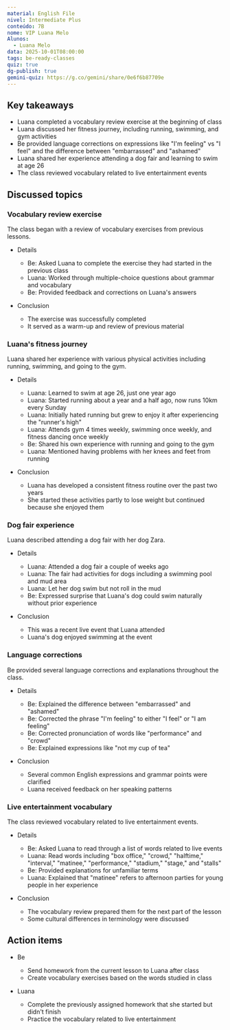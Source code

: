 ```yaml
---
material: English File
nivel: Intermediate Plus
conteúdo: 7B
nome: VIP Luana Melo
Alunos:
  - Luana Melo
data: 2025-10-01T08:00:00
tags: be-ready-classes
quiz: true
dg-publish: true
gemini-quiz: https://g.co/gemini/share/0e6f6b87709e
---
```

## Key takeaways

- Luana completed a vocabulary review exercise at the beginning of class
- Luana discussed her fitness journey, including running, swimming, and gym activities
- Be provided language corrections on expressions like "I'm feeling" vs "I feel" and the difference between "embarrassed" and "ashamed"
- Luana shared her experience attending a dog fair and learning to swim at age 26
- The class reviewed vocabulary related to live entertainment events

## Discussed topics

### Vocabulary review exercise

The class began with a review of vocabulary exercises from previous lessons.

- Details
    
    - Be: Asked Luana to complete the exercise they had started in the previous class
    - Luana: Worked through multiple-choice questions about grammar and vocabulary
    - Be: Provided feedback and corrections on Luana's answers
- Conclusion
    
    - The exercise was successfully completed
    - It served as a warm-up and review of previous material

### Luana's fitness journey

Luana shared her experience with various physical activities including running, swimming, and going to the gym.

- Details
    
    - Luana: Learned to swim at age 26, just one year ago
    - Luana: Started running about a year and a half ago, now runs 10km every Sunday
    - Luana: Initially hated running but grew to enjoy it after experiencing the "runner's high"
    - Luana: Attends gym 4 times weekly, swimming once weekly, and fitness dancing once weekly
    - Be: Shared his own experience with running and going to the gym
    - Luana: Mentioned having problems with her knees and feet from running
- Conclusion
    
    - Luana has developed a consistent fitness routine over the past two years
    - She started these activities partly to lose weight but continued because she enjoyed them

### Dog fair experience

Luana described attending a dog fair with her dog Zara.

- Details
    
    - Luana: Attended a dog fair a couple of weeks ago
    - Luana: The fair had activities for dogs including a swimming pool and mud area
    - Luana: Let her dog swim but not roll in the mud
    - Be: Expressed surprise that Luana's dog could swim naturally without prior experience
- Conclusion
    
    - This was a recent live event that Luana attended
    - Luana's dog enjoyed swimming at the event

### Language corrections

Be provided several language corrections and explanations throughout the class.

- Details
    
    - Be: Explained the difference between "embarrassed" and "ashamed"
    - Be: Corrected the phrase "I'm feeling" to either "I feel" or "I am feeling"
    - Be: Corrected pronunciation of words like "performance" and "crowd"
    - Be: Explained expressions like "not my cup of tea"
- Conclusion
    
    - Several common English expressions and grammar points were clarified
    - Luana received feedback on her speaking patterns

### Live entertainment vocabulary

The class reviewed vocabulary related to live entertainment events.

- Details
    
    - Be: Asked Luana to read through a list of words related to live events
    - Luana: Read words including "box office," "crowd," "halftime," "interval," "matinee," "performance," "stadium," "stage," and "stalls"
    - Be: Provided explanations for unfamiliar terms
    - Luana: Explained that "matinee" refers to afternoon parties for young people in her experience
- Conclusion
    
    - The vocabulary review prepared them for the next part of the lesson
    - Some cultural differences in terminology were discussed

## Action items

- Be
    
    - Send homework from the current lesson to Luana after class
    - Create vocabulary exercises based on the words studied in class
- Luana
    
    - Complete the previously assigned homework that she started but didn't finish
    - Practice the vocabulary related to live entertainment